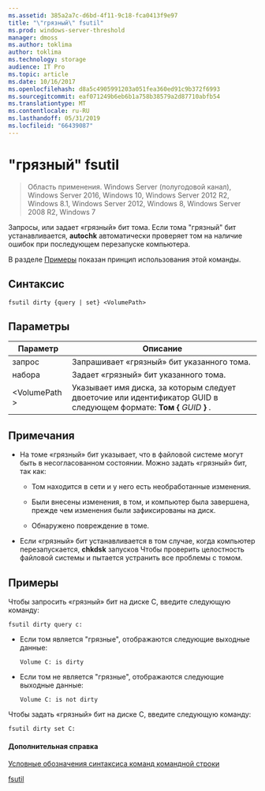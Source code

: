 ```yaml
---
ms.assetid: 385a2a7c-d6bd-4f11-9c18-fca0413f9e97
title: "\"грязный\" fsutil"
ms.prod: windows-server-threshold
manager: dmoss
ms.author: toklima
author: toklima
ms.technology: storage
audience: IT Pro
ms.topic: article
ms.date: 10/16/2017
ms.openlocfilehash: d8a5c4905991203a051fea360ed91c9b372f6993
ms.sourcegitcommit: eaf071249b6eb6b1a758b38579a2d87710abfb54
ms.translationtype: MT
ms.contentlocale: ru-RU
ms.lasthandoff: 05/31/2019
ms.locfileid: "66439087"
---
```

# <a name="fsutil-dirty"></a>"грязный" fsutil
>Область применения. Windows Server (полугодовой канал), Windows Server 2016, Windows 10, Windows Server 2012 R2, Windows 8.1, Windows Server 2012, Windows 8, Windows Server 2008 R2, Windows 7

Запросы, или задает «грязный» бит тома. Если тома "грязный" бит устанавливается, **autochk** автоматически проверяет том на наличие ошибок при последующем перезапуске компьютера.

В разделе [Примеры](#BKMK_examples) показан принцип использования этой команды.

## <a name="syntax"></a>Синтаксис

```
fsutil dirty {query | set} <VolumePath>
```

## <a name="parameters"></a>Параметры

|   Параметр   |                                                 Описание                                                  |
|---------------|--------------------------------------------------------------------------------------------------------------|
|     запрос     |                                  Запрашивает «грязный» бит указанного тома.                                   |
|      набора      |                                    Задает «грязный» бит указанного тома.                                    |
| \<VolumePath > | Указывает имя диска, за которым следует двоеточие или идентификатор GUID в следующем формате: **Том {** <em>GUID</em> **}** . |

## <a name="remarks"></a>Примечания

-   На томе «грязный» бит указывает, что в файловой системе могут быть в несогласованном состоянии. Можно задать «грязный» бит, так как:

    -   Том находится в сети и у него есть необработанные изменения.

    -   Были внесены изменения, в том, и компьютер была завершена, прежде чем изменения были зафиксированы на диск.

    -   Обнаружено повреждение в томе.

-   Если «грязный» бит устанавливается в том случае, когда компьютер перезапускается, **chkdsk** запусков Чтобы проверить целостность файловой системы и пытается устранить все проблемы с томом.

## <a name="BKMK_examples"></a>Примеры
Чтобы запросить «грязный» бит на диске C, введите следующую команду:

```
fsutil dirty query c:
```

-   Если том является "грязные", отображаются следующие выходные данные:

    `Volume C: is dirty`

-   Если том не является "грязные", отображаются следующие выходные данные:

    `Volume C: is not dirty`

Чтобы задать «грязный» бит на диске C, введите следующую команду:

```
fsutil dirty set C:
```

#### <a name="additional-references"></a>Дополнительная справка
[Условные обозначения синтаксиса команд командной строки](Command-Line-Syntax-Key.md)

[fsutil](Fsutil.md)


